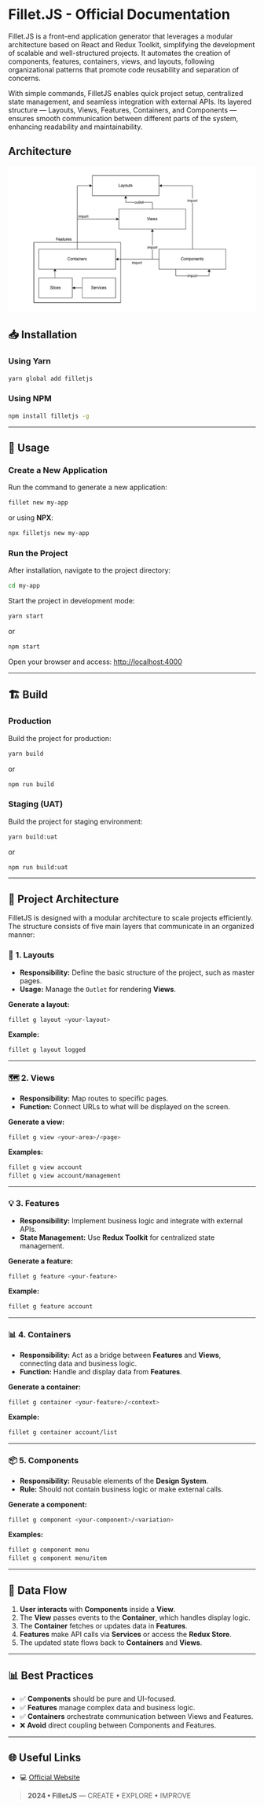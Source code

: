 # Fillet.JS - Official Documentation

Fillet.JS is a front-end application generator that leverages a modular architecture based on React and Redux Toolkit, simplifying the development of scalable and well-structured projects. It automates the creation of components, features, containers, views, and layouts, following organizational patterns that promote code reusability and separation of concerns.

With simple commands, FilletJS enables quick project setup, centralized state management, and seamless integration with external APIs. Its layered structure — Layouts, Views, Features, Containers, and Components — ensures smooth communication between different parts of the system, enhancing readability and maintainability.

## **Architecture**
![Arquitetura FilletJS](src/images/arquitetura.png)

## 📥 Installation

### **Using Yarn**
```bash
yarn global add filletjs
```

### **Using NPM**
```bash
npm install filletjs -g
```

---

## 🚀 Usage

### **Create a New Application**

Run the command to generate a new application:

```bash
fillet new my-app
```

or using **NPX**:

```bash
npx filletjs new my-app
```

### **Run the Project**

After installation, navigate to the project directory:

```bash
cd my-app
```

Start the project in development mode:

```bash
yarn start
```

or

```bash
npm start
```

Open your browser and access: [http://localhost:4000](http://localhost:4000)

---

## 🏗️ Build

### **Production**

Build the project for production:

```bash
yarn build
```

or

```bash
npm run build
```

### **Staging (UAT)**

Build the project for staging environment:

```bash
yarn build:uat
```

or

```bash
npm run build:uat
```

---

## 🧱 Project Architecture

FilletJS is designed with a modular architecture to scale projects efficiently. The structure consists of five main layers that communicate in an organized manner:

### 📂 **1. Layouts**
- **Responsibility:** Define the basic structure of the project, such as master pages.
- **Usage:** Manage the `Outlet` for rendering **Views**.

**Generate a layout:**
```bash
fillet g layout <your-layout>
```
**Example:**
```bash
fillet g layout logged
```

---

### 🗺️ **2. Views**
- **Responsibility:** Map routes to specific pages.
- **Function:** Connect URLs to what will be displayed on the screen.

**Generate a view:**
```bash
fillet g view <your-area>/<page>
```
**Examples:**
```bash
fillet g view account
fillet g view account/management
```

---

### 💡 **3. Features**
- **Responsibility:** Implement business logic and integrate with external APIs.
- **State Management:** Use **Redux Toolkit** for centralized state management.

**Generate a feature:**
```bash
fillet g feature <your-feature>
```
**Example:**
```bash
fillet g feature account
```

---

### 📊 **4. Containers**
- **Responsibility:** Act as a bridge between **Features** and **Views**, connecting data and business logic.
- **Function:** Handle and display data from **Features**.

**Generate a container:**
```bash
fillet g container <your-feature>/<context>
```
**Example:**
```bash
fillet g container account/list
```

---

### 📦 **5. Components**
- **Responsibility:** Reusable elements of the **Design System**.
- **Rule:** Should not contain business logic or make external calls.

**Generate a component:**
```bash
fillet g component <your-component>/<variation>
```
**Examples:**
```bash
fillet g component menu
fillet g component menu/item
```

---

## 🧭 Data Flow

1. **User interacts** with **Components** inside a **View**.
2. The **View** passes events to the **Container**, which handles display logic.
3. The **Container** fetches or updates data in **Features**.
4. **Features** make API calls via **Services** or access the **Redux Store**.
5. The updated state flows back to **Containers** and **Views**.

---

## 📊 Best Practices

- ✅ **Components** should be pure and UI-focused.
- ✅ **Features** manage complex data and business logic.
- ✅ **Containers** orchestrate communication between Views and Features.
- ❌ **Avoid** direct coupling between Components and Features.

---

## 🌐 Useful Links

- 💻 [Official Website](https://fillet.com.br/)

> **2024 • FilletJS** — CREATE • EXPLORE • IMPROVE

